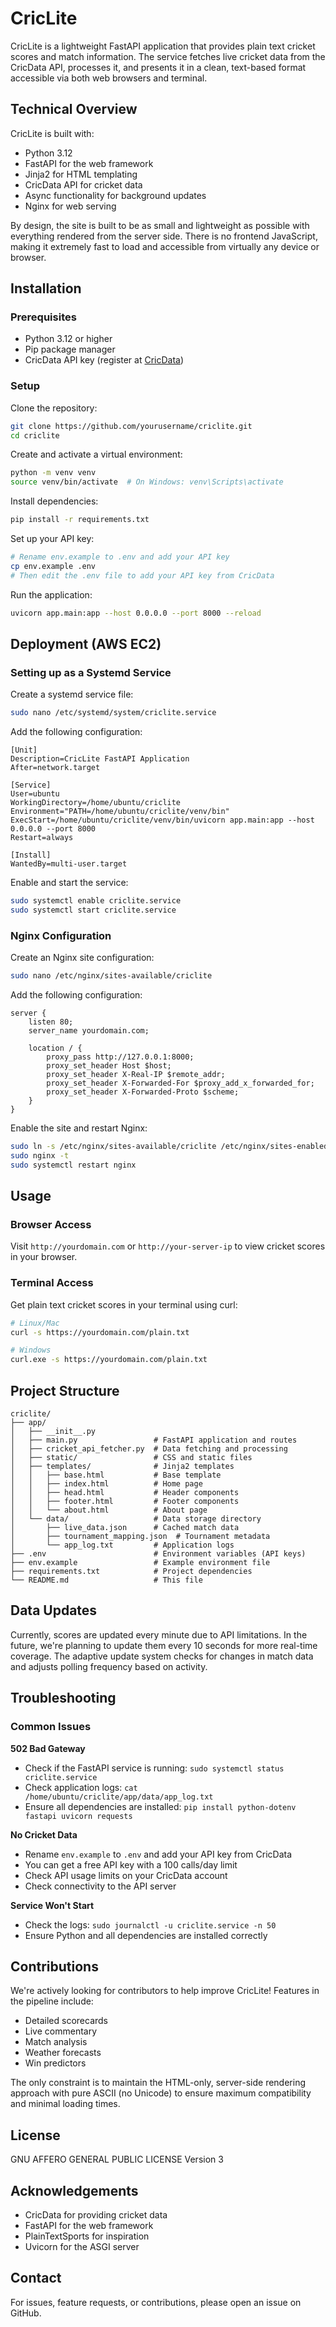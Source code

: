 # CricLite

CricLite is a lightweight FastAPI application that provides plain text cricket scores and match information. The service fetches live cricket data from the CricData API, processes it, and presents it in a clean, text-based format accessible via both web browsers and terminal.

## Technical Overview

CricLite is built with:

- Python 3.12
- FastAPI for the web framework
- Jinja2 for HTML templating
- CricData API for cricket data
- Async functionality for background updates
- Nginx for web serving

By design, the site is built to be as small and lightweight as possible with everything rendered from the server side. There is no frontend JavaScript, making it extremely fast to load and accessible from virtually any device or browser.

## Installation

### Prerequisites

- Python 3.12 or higher
- Pip package manager
- CricData API key (register at [CricData](https://cricdata.org/))

### Setup

Clone the repository:
```bash
git clone https://github.com/yourusername/criclite.git
cd criclite
```

Create and activate a virtual environment:
```bash
python -m venv venv
source venv/bin/activate  # On Windows: venv\Scripts\activate
```

Install dependencies:
```bash
pip install -r requirements.txt
```

Set up your API key:
```bash
# Rename env.example to .env and add your API key
cp env.example .env
# Then edit the .env file to add your API key from CricData
```

Run the application:
```bash
uvicorn app.main:app --host 0.0.0.0 --port 8000 --reload
```

## Deployment (AWS EC2)

### Setting up as a Systemd Service

Create a systemd service file:
```bash
sudo nano /etc/systemd/system/criclite.service
```

Add the following configuration:
```
[Unit]
Description=CricLite FastAPI Application
After=network.target

[Service]
User=ubuntu
WorkingDirectory=/home/ubuntu/criclite
Environment="PATH=/home/ubuntu/criclite/venv/bin"
ExecStart=/home/ubuntu/criclite/venv/bin/uvicorn app.main:app --host 0.0.0.0 --port 8000
Restart=always

[Install]
WantedBy=multi-user.target
```

Enable and start the service:
```bash
sudo systemctl enable criclite.service
sudo systemctl start criclite.service
```

### Nginx Configuration

Create an Nginx site configuration:
```bash
sudo nano /etc/nginx/sites-available/criclite
```

Add the following configuration:
```
server {
    listen 80;
    server_name yourdomain.com;

    location / {
        proxy_pass http://127.0.0.1:8000;
        proxy_set_header Host $host;
        proxy_set_header X-Real-IP $remote_addr;
        proxy_set_header X-Forwarded-For $proxy_add_x_forwarded_for;
        proxy_set_header X-Forwarded-Proto $scheme;
    }
}
```

Enable the site and restart Nginx:
```bash
sudo ln -s /etc/nginx/sites-available/criclite /etc/nginx/sites-enabled/
sudo nginx -t
sudo systemctl restart nginx
```

## Usage

### Browser Access

Visit `http://yourdomain.com` or `http://your-server-ip` to view cricket scores in your browser.

### Terminal Access

Get plain text cricket scores in your terminal using curl:
```bash
# Linux/Mac
curl -s https://yourdomain.com/plain.txt

# Windows
curl.exe -s https://yourdomain.com/plain.txt
```

## Project Structure

```
criclite/
├── app/
│   ├── __init__.py
│   ├── main.py                 # FastAPI application and routes
│   ├── cricket_api_fetcher.py  # Data fetching and processing
│   ├── static/                 # CSS and static files
│   ├── templates/              # Jinja2 templates
│   │   ├── base.html           # Base template
│   │   ├── index.html          # Home page
│   │   ├── head.html           # Header components
│   │   ├── footer.html         # Footer components
│   │   └── about.html          # About page
│   └── data/                   # Data storage directory
│       ├── live_data.json      # Cached match data
│       ├── tournament_mapping.json  # Tournament metadata
│       └── app_log.txt         # Application logs
├── .env                        # Environment variables (API keys)
├── env.example                 # Example environment file
├── requirements.txt            # Project dependencies
└── README.md                   # This file
```

## Data Updates

Currently, scores are updated every minute due to API limitations. In the future, we're planning to update them every 10 seconds for more real-time coverage. The adaptive update system checks for changes in match data and adjusts polling frequency based on activity.

## Troubleshooting

### Common Issues

**502 Bad Gateway**

- Check if the FastAPI service is running: `sudo systemctl status criclite.service`
- Check application logs: `cat /home/ubuntu/criclite/app/data/app_log.txt`
- Ensure all dependencies are installed: `pip install python-dotenv fastapi uvicorn requests`

**No Cricket Data**

- Rename `env.example` to `.env` and add your API key from CricData
- You can get a free API key with a 100 calls/day limit
- Check API usage limits on your CricData account
- Check connectivity to the API server

**Service Won't Start**

- Check the logs: `sudo journalctl -u criclite.service -n 50`
- Ensure Python and all dependencies are installed correctly

## Contributions

We're actively looking for contributors to help improve CricLite! Features in the pipeline include:

- Detailed scorecards
- Live commentary
- Match analysis
- Weather forecasts
- Win predictors

The only constraint is to maintain the HTML-only, server-side rendering approach with pure ASCII (no Unicode) to ensure maximum compatibility and minimal loading times.

## License

GNU AFFERO GENERAL PUBLIC LICENSE
Version 3

## Acknowledgements

- CricData for providing cricket data
- FastAPI for the web framework
- PlainTextSports for inspiration
- Uvicorn for the ASGI server

## Contact

For issues, feature requests, or contributions, please open an issue on GitHub.